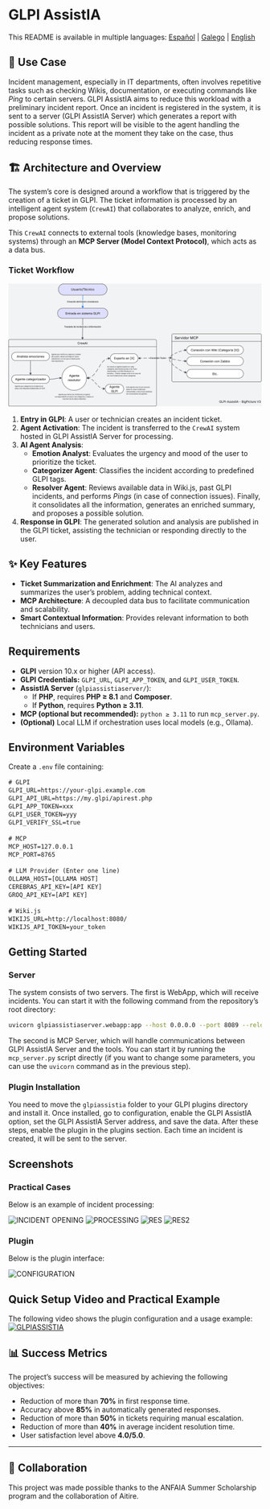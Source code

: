 # GLPI AssistIA
This README is available in multiple languages: [Español](README.md) | [Galego](README.gl.md) | [English](README.en.md)

## 🎯 Use Case

Incident management, especially in IT departments, often involves repetitive tasks such as checking Wikis, documentation, or executing commands like *Ping* to certain servers. GLPI AssistIA aims to reduce this workload with a preliminary incident report. Once an incident is registered in the system, it is sent to a server (GLPI AssistIA Server) which generates a report with possible solutions. This report will be visible to the agent handling the incident as a private note at the moment they take on the case, thus reducing response times.

## 🏗️ Architecture and Overview
The system’s core is designed around a workflow that is triggered by the creation of a ticket in GLPI. The ticket information is processed by an intelligent agent system (`CrewAI`) that collaborates to analyze, enrich, and propose solutions.

This `CrewAI` connects to external tools (knowledge bases, monitoring systems) through an **MCP Server (Model Context Protocol)**, which acts as a data bus.

### Ticket Workflow
![Architecture Diagram V3](https://raw.githubusercontent.com/ANFAIA/GLPI-AssistIA/c81ce359886bd2f5c9111d7a7446144947432ea3/docs/BigPicture%20V3.svg)

1. **Entry in GLPI**: A user or technician creates an incident ticket.
2. **Agent Activation**: The incident is transferred to the `CrewAI` system hosted in GLPI AssistIA Server for processing.
3. **AI Agent Analysis**:
   * **Emotion Analyst**: Evaluates the urgency and mood of the user to prioritize the ticket.
   * **Categorizer Agent**: Classifies the incident according to predefined GLPI tags.
   * **Resolver Agent**: Reviews available data in Wiki.js, past GLPI incidents, and performs *Pings* (in case of connection issues). Finally, it consolidates all the information, generates an enriched summary, and proposes a possible solution.
4. **Response in GLPI**: The generated solution and analysis are published in the GLPI ticket, assisting the technician or responding directly to the user.

## ✨ Key Features

* **Ticket Summarization and Enrichment**: The AI analyzes and summarizes the user’s problem, adding technical context.
* **MCP Architecture**: A decoupled data bus to facilitate communication and scalability.
* **Smart Contextual Information**: Provides relevant information to both technicians and users.

## Requirements
- **GLPI** version 10.x or higher (API access).
- **GLPI Credentials:** `GLPI_URL`, `GLPI_APP_TOKEN`, and `GLPI_USER_TOKEN`.
- **AssistIA Server** (`glpiassistiaserver/`):
  - If **PHP**, requires **PHP ≥ 8.1** and **Composer**.
  - If **Python**, requires **Python ≥ 3.11**.
- **MCP (optional but recommended):** `python ≥ 3.11` to run `mcp_server.py`.
- **(Optional)** Local LLM if orchestration uses local models (e.g., Ollama).

## Environment Variables
Create a `.env` file containing:

```env
# GLPI
GLPI_URL=https://your-glpi.example.com
GLPI_API_URL=https://my.glpi/apirest.php
GLPI_APP_TOKEN=xxx
GLPI_USER_TOKEN=yyy
GLPI_VERIFY_SSL=true

# MCP
MCP_HOST=127.0.0.1
MCP_PORT=8765

# LLM Provider (Enter one line)
OLLAMA_HOST=[OLLAMA HOST]
CEREBRAS_API_KEY=[API KEY]
GROQ_API_KEY=[API KEY]

# Wiki.js
WIKIJS_URL=http://localhost:8080/
WIKIJS_API_TOKEN=your_token
```

## Getting Started
### Server
The system consists of two servers. The first is WebApp, which will receive incidents. You can start it with the following command from the repository’s root directory:  
```bash
uvicorn glpiassistiaserver.webapp:app --host 0.0.0.0 --port 8089 --reload
```

The second is MCP Server, which will handle communications between GLPI AssistIA Server and the tools. You can start it by running the `mcp_server.py` script directly (if you want to change some parameters, you can use the `uvicorn` command as in the previous step).

### Plugin Installation
You need to move the `glpiassistia` folder to your GLPI plugins directory and install it. Once installed, go to configuration, enable the GLPI AssistIA option, set the GLPI AssistIA Server address, and save the data. After these steps, enable the plugin in the plugins section. Each time an incident is created, it will be sent to the server.

## Screenshots
### Practical Cases
Below is an example of incident processing:

<img width="475.25" height="226.75" alt="INCIDENT OPENING" src="https://github.com/user-attachments/assets/06465e4f-4ed0-4f21-8a60-67f224985b2a" />
<img width="421.25" height="196.5" alt="PROCESSING" src="https://github.com/user-attachments/assets/2547cee4-0c46-48ef-a622-03cb887ab306" />

<img width="475.5" height="228" alt="RES" src="https://github.com/user-attachments/assets/cbfadd07-f0a8-4314-9fbb-fb51cc9aae94" />
<img width="475.75" height="228" alt="RES2" src="https://github.com/user-attachments/assets/b2a81c28-b1f1-43b0-a075-8c82ee3dcdc6" />

### Plugin
Below is the plugin interface:

<img width="475.5" height="226.75" alt="CONFIGURATION" src="https://github.com/user-attachments/assets/58d67305-c90a-48a0-8980-1af7b5af24fa" />

## Quick Setup Video and Practical Example
The following video shows the plugin configuration and a usage example:  
[![GLPIASSISTIA](https://img.youtube.com/vi/Me0OWoNrdao/0.jpg)](https://www.youtube.com/watch?v=Me0OWoNrdao)

## 📊 Success Metrics

The project’s success will be measured by achieving the following objectives:

* Reduction of more than **70%** in first response time.
* Accuracy above **85%** in automatically generated responses.
* Reduction of more than **50%** in tickets requiring manual escalation.
* Reduction of more than **40%** in average incident resolution time.
* User satisfaction level above **4.0/5.0**.

---

## 🤝 Collaboration
This project was made possible thanks to the ANFAIA Summer Scholarship program and the collaboration of Aitire.